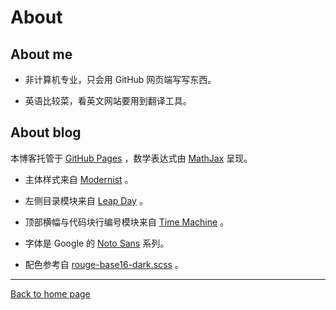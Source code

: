 # About

## About me

- 非计算机专业，只会用 GitHub 网页端写写东西。

- 英语比较菜，看英文网站要用到翻译工具。

## About blog

本博客托管于 [GitHub Pages](https://docs.github.com/en/pages) ，数学表达式由 [MathJax](https://docs.mathjax.org/en/latest/index.html) 呈现。

- 主体样式来自 [Modernist](https://github.com/pages-themes/modernist) 。

- 左侧目录模块来自 [Leap Day](https://github.com/pages-themes/leap-day) 。

- 顶部横幅与代码块行编号模块来自 [Time Machine](https://github.com/pages-themes/time-machine) 。

- 字体是 Google 的 [Noto Sans](https://github.com/notofonts/noto-docs) 系列。

- 配色参考自 [rouge-base16-dark.scss](https://github.com/pages-themes/modernist/blob/master/_sass/rouge-base16-dark.scss) 。

---

[Back to home page]()
